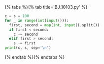 {% tabs %}{% tab title='BJ_10103.py' %}

```py
c = s = 100
for _ in range(int(input())):
  first, second = map(int, input().split())
  if first < second:
    c -= second
  elif first > second:
    s -= first
print(c, s, sep='\n')
```

{% endtab %}{% endtabs %}
